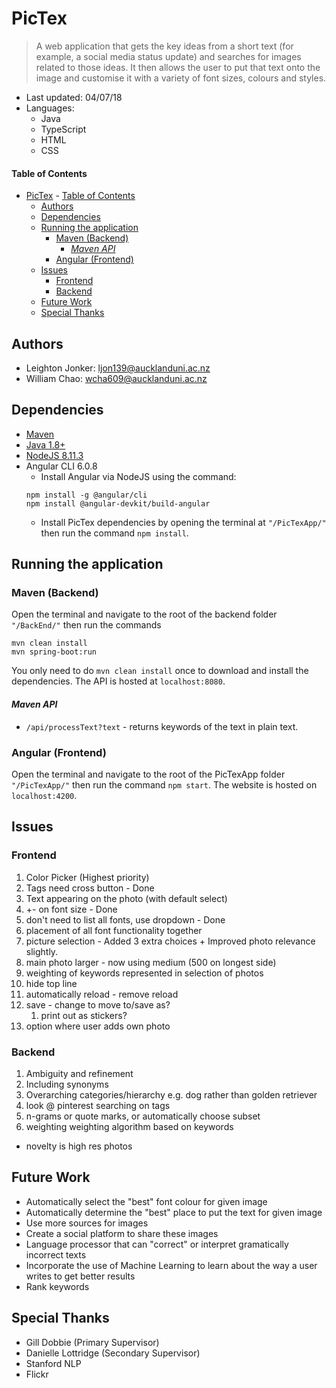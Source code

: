 # PicTex
> A web application that gets the key ideas from a short text (for example, a social media status update) and searches for images related to those ideas. It then allows the user to put that text onto the image and customise it with a variety of font sizes, colours and styles.

+ Last updated: 04/07/18
+ Languages: 
    + Java
    + TypeScript
    + HTML
    + CSS

#### Table of Contents
- [PicTex](#pictex)
            - [Table of Contents](#table-of-contents)
    - [Authors](#authors)
    - [Dependencies](#dependencies)
    - [Running the application](#running-the-application)
        - [Maven (Backend)](#maven-backend)
            - [*Maven API*](#maven-api)
        - [Angular (Frontend)](#angular-frontend)
    - [Issues](#issues)
        - [Frontend](#frontend)
        - [Backend](#backend)
    - [Future Work](#future-work)
    - [Special Thanks](#special-thanks)


## Authors
+ Leighton Jonker: <ljon139@aucklanduni.ac.nz>
+ William Chao: <wcha609@aucklanduni.ac.nz>

## Dependencies
+ [Maven](https://maven.apache.org/download.cgi)
+ [Java 1.8+](http://www.oracle.com/technetwork/java/javase/downloads/jdk8-downloads-2133151.html)
+ [NodeJS 8.11.3](https://nodejs.org/en/)
+ Angular CLI 6.0.8
    + Install Angular via NodeJS using the command:
    ```
    npm install -g @angular/cli
    npm install @angular-devkit/build-angular
    ```
    + Install PicTex dependencies by opening the terminal at `"/PicTexApp/"` then run the command `npm install`.

## Running the application

### Maven (Backend)
Open the terminal and navigate to the root of the backend folder `"/BackEnd/"` then run the commands
```
mvn clean install
mvn spring-boot:run
```
You only need to do `mvn clean install` once to download and install the dependencies. The API is hosted at `localhost:8080`.

#### *Maven API*
+ `/api/processText?text` - returns keywords of the text in plain text.

### Angular (Frontend)
Open the terminal and navigate to the root of the PicTexApp folder `"/PicTexApp/"` then run the command `npm start`. The website is hosted on `localhost:4200`.

## Issues
### Frontend
1. Color Picker (Highest priority)
2. Tags need cross button - Done
3. Text appearing on the photo (with default select)
4. +- on font size - Done
5. don't need to list all fonts, use dropdown - Done
6. placement of all font functionality together
7. picture selection - Added 3 extra choices + Improved photo relevance slightly.
8. main photo larger  - now using medium (500 on longest side)
9. weighting of keywords represented in selection of photos
10. hide top line
11. automatically reload - remove reload
12. save - change to move to/save as?
    1.  print out as stickers?
13. option where user adds own photo

### Backend
1. Ambiguity and refinement
2. Including synonyms
3. Overarching categories/hierarchy e.g. dog rather than golden retriever
4. look @ pinterest searching on tags
5. n-grams or quote marks, or automatically choose subset
6. weighting weighting algorithm based on keywords

+ novelty is high res photos

## Future Work
+ Automatically select the "best" font colour for given image
+ Automatically determine the "best" place to put the text for given image
+ Use more sources for images
+ Create a social platform to share these images
+ Language processor that can "correct" or interpret gramatically incorrect texts
+ Incorporate the use of Machine Learning to learn about the way a user writes to get better results
+ Rank keywords

## Special Thanks
+ Gill Dobbie (Primary Supervisor)
+ Danielle Lottridge (Secondary Supervisor)
+ Stanford NLP
+ Flickr
